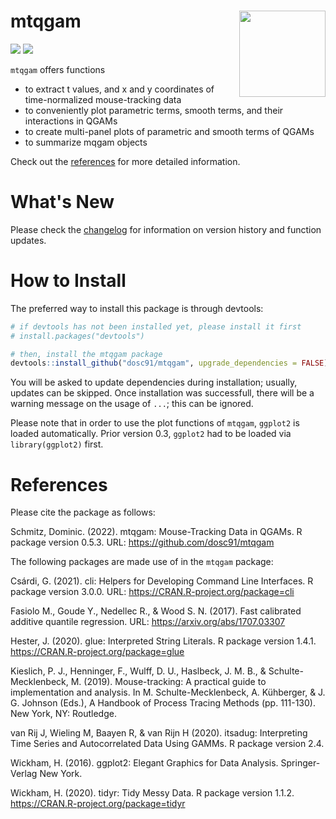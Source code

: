 # mtqgam <img src='https://dominicschmitz.com/wp-content/uploads/2021/11/mtqgam_logo2.png' align="right" height="138" />

<!-- badges: start -->
![](https://img.shields.io/badge/version-0.5.3-FFA70B.svg)
![](https://img.shields.io/github/last-commit/dosc91/mtqgam)
<!-- badges: end -->

`mtqgam` offers functions

- to extract t values, and x and y coordinates of time-normalized mouse-tracking data
- to conveniently plot parametric terms, smooth terms, and their interactions in QGAMs
- to create multi-panel plots of parametric and smooth terms of QGAMs
- to summarize mqgam objects

Check out the [references](https://dosc91.github.io/mtqgam/reference/index.html) for more detailed information.

# What's New

Please check the [changelog](https://dosc91.github.io/mtqgam/news/index.html) for information on version history and function updates.

# How to Install

The preferred way to install this package is through devtools:

```r
# if devtools has not been installed yet, please install it first
# install.packages("devtools")

# then, install the mtqgam package
devtools::install_github("dosc91/mtqgam", upgrade_dependencies = FALSE)
```

You will be asked to update dependencies during installation; usually, updates can be skipped. Once installation was successfull, there will be a warning message on the usage of `...`; this can be ignored.

Please note that in order to use the plot functions of `mtqgam`, `ggplot2` is loaded automatically. Prior version 0.3, `ggplot2` had to be loaded via `library(ggplot2)` first.


# References

Please cite the package as follows:

Schmitz, Dominic. (2022). mtqgam: Mouse-Tracking Data in QGAMs. R package version 0.5.3. URL: https://github.com/dosc91/mtqgam

The following packages are made use of in the `mtqgam` package:

Csárdi, G. (2021). cli: Helpers for Developing Command Line Interfaces. R package version 3.0.0. URL: https://CRAN.R-project.org/package=cli

Fasiolo M., Goude Y., Nedellec R., & Wood S. N. (2017). Fast calibrated additive quantile regression. URL: https://arxiv.org/abs/1707.03307

Hester, J. (2020). glue: Interpreted String Literals. R package version 1.4.1. https://CRAN.R-project.org/package=glue

Kieslich, P. J., Henninger, F., Wulff, D. U., Haslbeck, J. M. B., & Schulte-Mecklenbeck, M. (2019). Mouse-tracking: A practical guide to implementation and analysis. In M. Schulte-Mecklenbeck, A. Kühberger, & J. G. Johnson (Eds.), A Handbook of Process Tracing Methods (pp. 111-130). New York, NY: Routledge.

van Rij J, Wieling M, Baayen R, & van Rijn H (2020). itsadug: Interpreting Time Series and Autocorrelated Data Using GAMMs. R package version 2.4.

Wickham, H. (2016). ggplot2: Elegant Graphics for Data Analysis. Springer-Verlag New York.

Wickham, H. (2020). tidyr: Tidy Messy Data. R package version 1.1.2. https://CRAN.R-project.org/package=tidyr